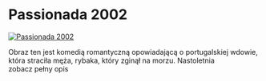 Passionada 2002 
=============
[![Passionada 2002 ](http://vidos.pl/images/player.gif)](http://vidos.pl/passionada-2002)

 Obraz ten jest komedią romantyczną opowiadającą o portugalskiej wdowie, która straciła męża, rybaka, który zginął na morzu. Nastoletnia zobacz pełny opis
